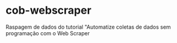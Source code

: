 # cob-webscraper
Raspagem de dados do tutorial "Automatize coletas de dados sem programação com o Web Scraper
